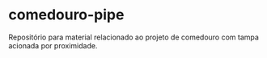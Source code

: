 # comedouro-pipe
Repositório para material relacionado ao projeto de comedouro com tampa acionada por proximidade.
